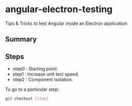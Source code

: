 # angular-electron-testing
Tips & Tricks to test Angular inside an Electron application

## Summary

## Steps

* step0  : Starting point.
* step1  : Increase unit test speed.
* step2  : Component isolation.

To go to a particular step:

```sh
git checkout [step]
```
